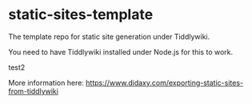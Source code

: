 # static-sites-template
The template repo for static site generation under Tiddlywiki.

You need to have Tiddlywiki installed under Node.js for this to work.

test2

More information here: https://www.didaxy.com/exporting-static-sites-from-tiddlywiki
